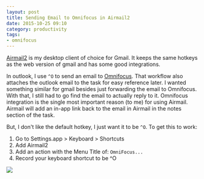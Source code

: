 ```yaml
---
layout: post
title: Sending Email to Omnifocus in Airmail2
date: 2015-10-25 09:10
category: productivity
tags:
- omnifocus
---
```


[Airmail2](https://itunes.apple.com/us/app/airmail-2.5/id918858936?mt=12&at=11laRZ&ct=pro "Airmail2") is my desktop client of choice for Gmail. It keeps the same hotkeys as the web version of gmail and has some good integrations.

In outlook, I use ```^O``` to send an email to [Omnifocus](https://itunes.apple.com/us/app/omnifocus-2/id867299399?mt=12&at=11laRZ&ct=pro "Omnifocus"). That workflow also attaches the outlook email to the task for easy reference later. I wanted something similar for gmail besides just forwarding the email to Omnifocus. With that, I still had to go find the email to actually reply to it. Omnifocus integration is the single most important reason (to me) for using Airmail. Airmail will add an in-app link back to the email in Airmail in the notes section of the task.

But, I don't like the default hotkey, I just want it to be ```^O```. To get this to work:

1. Go to Settings.app > Keyboard > Shortcuts
2. Add Airmail2
3. Add an action with the Menu Title of: ```OmniFocus...```
4. Record your keyboard shortcut to be ^O

![](https://farm1.staticflickr.com/568/22484974791_0b2b82d3d6_o_d.png)